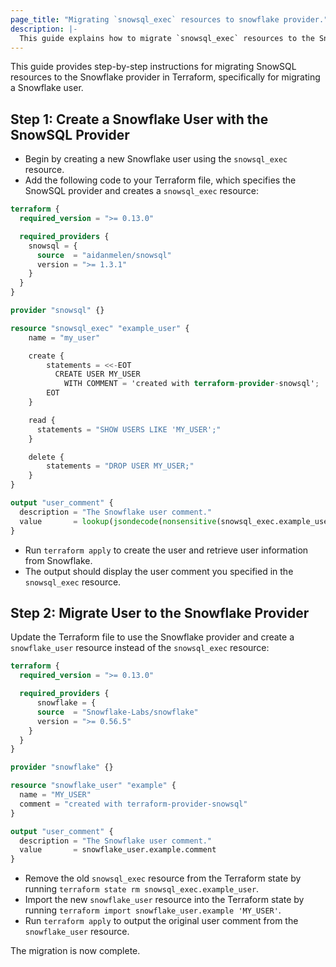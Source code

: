 ```yaml
---
page_title: "Migrating `snowsql_exec` resources to snowflake provider."
description: |-
  This guide explains how to migrate `snowsql_exec` resources to the Snowflake provider in Terraform.
---
```


This guide provides step-by-step instructions for migrating SnowSQL resources to the Snowflake provider in Terraform, specifically for migrating a Snowflake user.

## Step 1: Create a Snowflake User with the SnowSQL Provider

- Begin by creating a new Snowflake user using the `snowsql_exec` resource.
- Add the following code to your Terraform file, which specifies the SnowSQL provider and creates a `snowsql_exec` resource:

```terraform
terraform {
  required_version = ">= 0.13.0"

  required_providers {
    snowsql = {
      source  = "aidanmelen/snowsql"
      version = ">= 1.3.1"
    }
  }
}

provider "snowsql" {}

resource "snowsql_exec" "example_user" {
    name = "my_user"

    create {
        statements = <<-EOT
          CREATE USER MY_USER 
            WITH COMMENT = 'created with terraform-provider-snowsql';
        EOT
    }

    read {
      statements = "SHOW USERS LIKE 'MY_USER';"
    }

    delete {
        statements = "DROP USER MY_USER;"
    }
}

output "user_comment" {
  description = "The Snowflake user comment."
  value       = lookup(jsondecode(nonsensitive(snowsql_exec.example_user.read_results))[0], "comment", null)
}
```

- Run `terraform apply` to create the user and retrieve user information from Snowflake.
- The output should display the user comment you specified in the `snowsql_exec` resource.

## Step 2: Migrate User to the Snowflake Provider

Update the Terraform file to use the Snowflake provider and create a `snowflake_user` resource instead of the `snowsql_exec` resource:

```terraform
terraform {
  required_version = ">= 0.13.0"

  required_providers {
      snowflake = {
      source  = "Snowflake-Labs/snowflake"
      version = ">= 0.56.5"
    }
  }
}

provider "snowflake" {}

resource "snowflake_user" "example" {
  name = "MY_USER"
  comment = "created with terraform-provider-snowsql"
}

output "user_comment" {
  description = "The Snowflake user comment."
  value       = snowflake_user.example.comment
}
```

- Remove the old `snowsql_exec` resource from the Terraform state by running `terraform state rm snowsql_exec.example_user`.
- Import the new `snowflake_user` resource into the Terraform state by running `terraform import snowflake_user.example 'MY_USER'`.
- Run `terraform apply` to output the original user comment from the `snowflake_user` resource.

The migration is now complete.